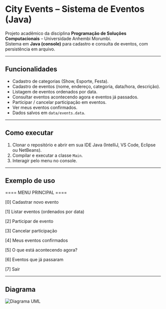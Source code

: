 # City Events – Sistema de Eventos (Java)

Projeto acadêmico da disciplina **Programação de Soluções Computacionais** – Universidade Anhembi Morumbi.  
Sistema em **Java (console)** para cadastro e consulta de eventos, com persistência em arquivo.

---

## Funcionalidades
- Cadastro de categorias (Show, Esporte, Festa).
- Cadastro de eventos (nome, endereço, categoria, data/hora, descrição).
- Listagem de eventos ordenados por data.
- Consultar eventos acontecendo agora e eventos já passados.
- Participar / cancelar participação em eventos.
- Ver meus eventos confirmados.
- Dados salvos em `data/events.data`.

---

## Como executar
1. Clonar o repositório e abrir em sua IDE Java (IntelliJ, VS Code, Eclipse ou NetBeans).
2. Compilar e executar a classe `Main`.
3. Interagir pelo menu no console.

---

## Exemplo de uso
==== MENU PRINCIPAL ====

[0] Cadastrar novo evento

[1] Listar eventos (ordenados por data)

[2] Participar de evento

[3] Cancelar participação

[4] Meus eventos confirmados

[5] O que está acontecendo agora?

[6] Eventos que já passaram

[7] Sair


---

## Diagrama
![Diagrama UML](docs/CityEvents_UML_Diagram.png)
